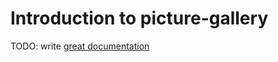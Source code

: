 # Introduction to picture-gallery

TODO: write [great documentation](http://jacobian.org/writing/what-to-write/)
